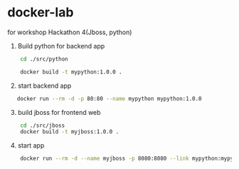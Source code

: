 # docker-lab
for workshop Hackathon 4(Jboss, python)

1. Build python for backend app
```bash
	cd ./src/python

	docker build -t mypython:1.0.0 .
```
2. start backend app
```bash
   docker run --rm -d -p 80:80 --name mypython mypython:1.0.0
```

3. build jboss for frontend web
```bash
	cd ./src/jboss
	docker build -t myjboss:1.0.0 .	
```

4. start app
```bash
	docker run --rm -d --name myjboss -p 8080:8080 --link mypython:mypython mypython:1.0.0
```
